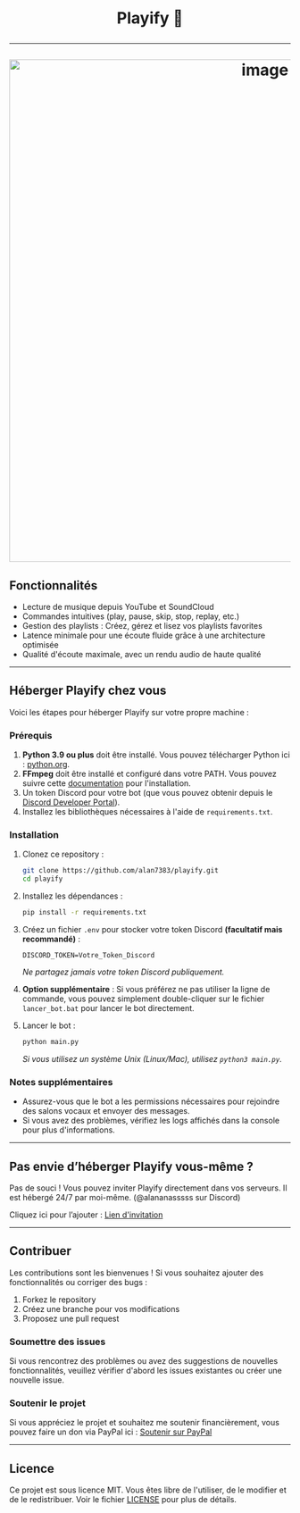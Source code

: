 <h1 align="center">

Playify 🎵

---

<img src="https://github.com/user-attachments/assets/5c1d5fba-3a34-4ffe-bd46-ef68e1175360" alt="image" width="900">

## Fonctionnalités

- Lecture de musique depuis YouTube et SoundCloud
- Commandes intuitives (play, pause, skip, stop, replay, etc.)
- Gestion des playlists : Créez, gérez et lisez vos playlists favorites
- Latence minimale pour une écoute fluide grâce à une architecture optimisée
- Qualité d'écoute maximale, avec un rendu audio de haute qualité

---

## Héberger Playify chez vous

Voici les étapes pour héberger Playify sur votre propre machine :

### Prérequis

1. **Python 3.9 ou plus** doit être installé. Vous pouvez télécharger Python ici : [python.org](https://www.python.org/downloads/).
2. **FFmpeg** doit être installé et configuré dans votre PATH. Vous pouvez suivre cette [documentation](https://ffmpeg.org/download.html) pour l'installation.
3. Un token Discord pour votre bot (que vous pouvez obtenir depuis le [Discord Developer Portal](https://discord.com/developers/applications)).
4. Installez les bibliothèques nécessaires à l'aide de `requirements.txt`.

### Installation

1. Clonez ce repository :
   ```bash
   git clone https://github.com/alan7383/playify.git
   cd playify
   ```

2. Installez les dépendances :
   ```bash
   pip install -r requirements.txt
   ```

3. Créez un fichier `.env` pour stocker votre token Discord **(facultatif mais recommandé)** :
   ```env
   DISCORD_TOKEN=Votre_Token_Discord
   ```
   *Ne partagez jamais votre token Discord publiquement.*

4. **Option supplémentaire** : Si vous préférez ne pas utiliser la ligne de commande, vous pouvez simplement double-cliquer sur le fichier `lancer_bot.bat` pour lancer le bot directement.

5. Lancer le bot :
   ```bash
   python main.py
   ```
   *Si vous utilisez un système Unix (Linux/Mac), utilisez `python3 main.py`.*

### Notes supplémentaires

- Assurez-vous que le bot a les permissions nécessaires pour rejoindre des salons vocaux et envoyer des messages.
- Si vous avez des problèmes, vérifiez les logs affichés dans la console pour plus d'informations.

---

## Pas envie d’héberger Playify vous-même ?

Pas de souci ! Vous pouvez inviter Playify directement dans vos serveurs. Il est hébergé 24/7 par moi-même. (@alananasssss sur Discord)

Cliquez ici pour l’ajouter : [Lien d'invitation](https://discord.com/oauth2/authorize?client_id=1330613913569726575&permissions=8&integration_type=0&scope=bot)

---

## Contribuer

Les contributions sont les bienvenues ! Si vous souhaitez ajouter des fonctionnalités ou corriger des bugs :

1. Forkez le repository
2. Créez une branche pour vos modifications
3. Proposez une pull request

### Soumettre des issues

Si vous rencontrez des problèmes ou avez des suggestions de nouvelles fonctionnalités, veuillez vérifier d'abord les issues existantes ou créer une nouvelle issue.

### Soutenir le projet

Si vous appréciez le projet et souhaitez me soutenir financièrement, vous pouvez faire un don via PayPal ici : [Soutenir sur PayPal](https://www.paypal.com/paypalme/alanmussot1)

---

## Licence

Ce projet est sous licence MIT. Vous êtes libre de l'utiliser, de le modifier et de le redistribuer. Voir le fichier [LICENSE](LICENSE) pour plus de détails.
